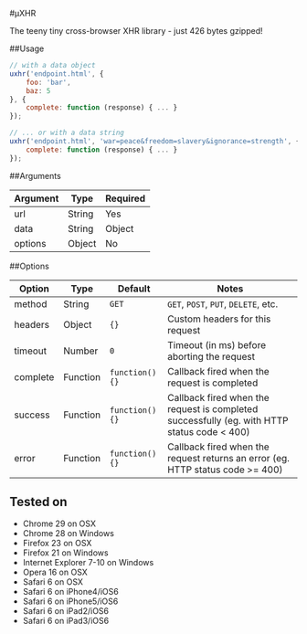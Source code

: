 #µXHR

The teeny tiny cross-browser XHR library - just 426 bytes gzipped!

##Usage

```js
// with a data object
uxhr('endpoint.html', {
	foo: 'bar',
	baz: 5
}, {
	complete: function (response) { ... }
});

// ... or with a data string
uxhr('endpoint.html', 'war=peace&freedom=slavery&ignorance=strength', {
	complete: function (response) { ... }
});
```

##Arguments

| Argument		| Type				| Required		|
|---------------|-------------------|---------------|
| url			| String			| Yes			|
| data			| String | Object	| No			|
| options		| Object			| No			|

##Options

| Option		| Type		| Default		| Notes									|
|---------------|-----------|---------------|---------------------------------------|
| method		| String	| `GET`			| `GET`, `POST`, `PUT`, `DELETE`, etc.	|
| headers		| Object	| `{}`			| Custom headers for this request		|
| timeout		| Number	| `0`			| Timeout (in ms) before aborting the request |
| complete		| Function	| `function(){}`| Callback fired when the request is completed |
| success		| Function	| `function(){}`| Callback fired when the request is completed successfully (eg. with HTTP status code < 400) |
| error			| Function	| `function(){}`| Callback fired when the request returns an error (eg. HTTP status code >= 400) |

## Tested on

- Chrome 29 on OSX
- Chrome 28 on Windows
- Firefox 23 on OSX
- Firefox 21 on Windows
- Internet Explorer 7-10 on Windows
- Opera 16 on OSX
- Safari 6 on OSX
- Safari 6 on iPhone4/iOS6
- Safari 6 on iPhone5/iOS6
- Safari 6 on iPad2/iOS6
- Safari 6 on iPad3/iOS6